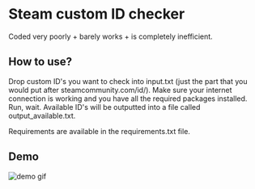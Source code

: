 # Steam custom ID checker
Coded very poorly + barely works + is completely inefficient.

## How to use?
Drop custom ID's you want to check into input.txt (just the part that you would put after steamcommunity.com/id/). Make sure your internet connection is working and you have all the required packages installed. Run, wait. Available ID's will be outputted into a file called output_available.txt.

Requirements are available in the requirements.txt file.

## Demo
![demo gif](https://pays.host/uploads/5c770fa6-17bd-4049-b240-71a781d703fb/QWTQyQAs.gif)